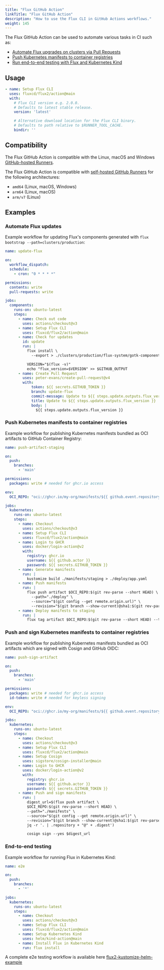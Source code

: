 ```yaml
---
title: "Flux GitHub Action"
linkTitle: "Flux GitHub Action"
description: "How to use the Flux CLI in GitHub Actions workflows."
weight: 145
---
```


The Flux GitHub Action can be used to automate various tasks in CI such as:

- [Automate Flux upgrades on clusters via Pull Requests](#automate-flux-updates)
- [Push Kubernetes manifests to container registries](#push-kubernetes-manifests-to-container-registries)
- [Run end-to-end testing with Flux and Kubernetes Kind](#end-to-end-testing)

## Usage

```yaml
- name: Setup Flux CLI
  uses: fluxcd/flux2/action@main
  with:
    # Flux CLI version e.g. 2.0.0.
    # Defaults to latest stable release.
    version: 'latest'

    # Alternative download location for the Flux CLI binary.
    # Defaults to path relative to $RUNNER_TOOL_CACHE.
    bindir: ''
```

## Compatibility

The Flux GitHub Action is compatible with the Linux, macOS and Windows
[GitHub-hosted Runners](https://docs.github.com/en/actions/using-github-hosted-runners).

The Flux GitHub Action is compatible with
[self-hosted GitHub Runners](https://docs.github.com/en/actions/hosting-your-own-runners)
for the following architectures:

- `amd64` (Linux, macOS, Windows)
- `arm64` (Linux, macOS)
- `arm/v7` (Linux)

## Examples

### Automate Flux updates

Example workflow for updating Flux's components generated with `flux bootstrap --path=clusters/production`:

```yaml
name: update-flux

on:
  workflow_dispatch:
  schedule:
    - cron: "0 * * * *"

permissions:
  contents: write
  pull-requests: write

jobs:
  components:
    runs-on: ubuntu-latest
    steps:
      - name: Check out code
        uses: actions/checkout@v3
      - name: Setup Flux CLI
        uses: fluxcd/flux2/action@main
      - name: Check for updates
        id: update
        run: |
          flux install \
            --export > ./clusters/production/flux-system/gotk-components.yaml

          VERSION="$(flux -v)"
          echo "flux_version=$VERSION" >> $GITHUB_OUTPUT
      - name: Create Pull Request
        uses: peter-evans/create-pull-request@v4
        with:
            token: ${{ secrets.GITHUB_TOKEN }}
            branch: update-flux
            commit-message: Update to ${{ steps.update.outputs.flux_version }}
            title: Update to ${{ steps.update.outputs.flux_version }}
            body: |
              ${{ steps.update.outputs.flux_version }}
```

### Push Kubernetes manifests to container registries

Example workflow for publishing Kubernetes manifests bundled as OCI artifacts to GitHub Container Registry:

```yaml
name: push-artifact-staging

on:
  push:
    branches:
      - 'main'

permissions:
  packages: write # needed for ghcr.io access

env:
  OCI_REPO: "oci://ghcr.io/my-org/manifests/${{ github.event.repository.name }}"

jobs:
  kubernetes:
    runs-on: ubuntu-latest
    steps:
      - name: Checkout
        uses: actions/checkout@v3
      - name: Setup Flux CLI
        uses: fluxcd/flux2/action@main
      - name: Login to GHCR
        uses: docker/login-action@v2
        with:
          registry: ghcr.io
          username: ${{ github.actor }}
          password: ${{ secrets.GITHUB_TOKEN }}
      - name: Generate manifests
        run: |
          kustomize build ./manifests/staging > ./deploy/app.yaml
      - name: Push manifests
        run: |
          flux push artifact $OCI_REPO:$(git rev-parse --short HEAD) \
            --path="./deploy" \
            --source="$(git config --get remote.origin.url)" \
            --revision="$(git branch --show-current)@sha1:$(git rev-parse HEAD)"
      - name: Deploy manifests to staging
        run: |
          flux tag artifact $OCI_REPO:$(git rev-parse --short HEAD) --tag staging
```

### Push and sign Kubernetes manifests to container registries

Example workflow for publishing Kubernetes manifests bundled as OCI artifacts
which are signed with Cosign and GitHub OIDC:

```yaml
name: push-sign-artifact

on:
  push:
    branches:
      - 'main'

permissions:
  packages: write # needed for ghcr.io access
  id-token: write # needed for keyless signing

env:
  OCI_REPO: "oci://ghcr.io/my-org/manifests/${{ github.event.repository.name }}"

jobs:
  kubernetes:
    runs-on: ubuntu-latest
    steps:
      - name: Checkout
        uses: actions/checkout@v3
      - name: Setup Flux CLI
        uses: fluxcd/flux2/action@main
      - name: Setup Cosign
        uses: sigstore/cosign-installer@main
      - name: Login to GHCR
        uses: docker/login-action@v2
        with:
          registry: ghcr.io
          username: ${{ github.actor }}
          password: ${{ secrets.GITHUB_TOKEN }}
      - name: Push and sign manifests
        run: |
          digest_url=$(flux push artifact \
          $OCI_REPO:$(git rev-parse --short HEAD) \
          --path="./manifests" \
          --source="$(git config --get remote.origin.url)" \
          --revision="$(git branch --show-current)@sha1:$(git rev-parse HEAD)" |\
          jq -r '. | .repository + "@" + .digest')

          cosign sign --yes $digest_url
```

### End-to-end testing

Example workflow for running Flux in Kubernetes Kind:

```yaml
name: e2e

on:
  push:
    branches:
      - '*'

jobs:
  kubernetes:
    runs-on: ubuntu-latest
    steps:
      - name: Checkout
        uses: actions/checkout@v3
      - name: Setup Flux CLI
        uses: fluxcd/flux2/action@main
      - name: Setup Kubernetes Kind
        uses: helm/kind-action@main
      - name: Install Flux in Kubernetes Kind
        run: flux install
```

A complete e2e testing workflow is available here
[flux2-kustomize-helm-example](https://github.com/fluxcd/flux2-kustomize-helm-example/blob/main/.github/workflows/e2e.yaml)

